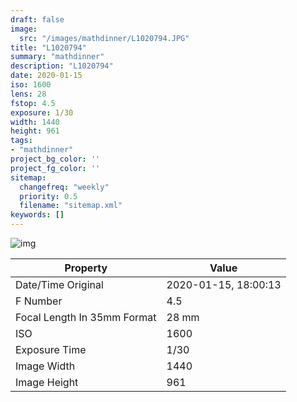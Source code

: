 ```yaml
---
draft: false
image:
  src: "/images/mathdinner/L1020794.JPG"
title: "L1020794"
summary: "mathdinner"
description: "L1020794"
date: 2020-01-15
iso: 1600
lens: 28
fstop: 4.5
exposure: 1/30
width: 1440
height: 961
tags:
- "mathdinner"
project_bg_color: ''
project_fg_color: ''
sitemap:
  changefreq: "weekly"
  priority: 0.5
  filename: "sitemap.xml"
keywords: []
---
```


![img](/images/mathdinner/L1020794.JPG)


Property | Value
---------|------
Date/Time Original              | 2020-01-15, 18:00:13
F Number                        | 4.5
Focal Length In 35mm Format     | 28 mm
ISO                             | 1600
Exposure Time                   | 1/30
Image Width                     | 1440
Image Height                    | 961
